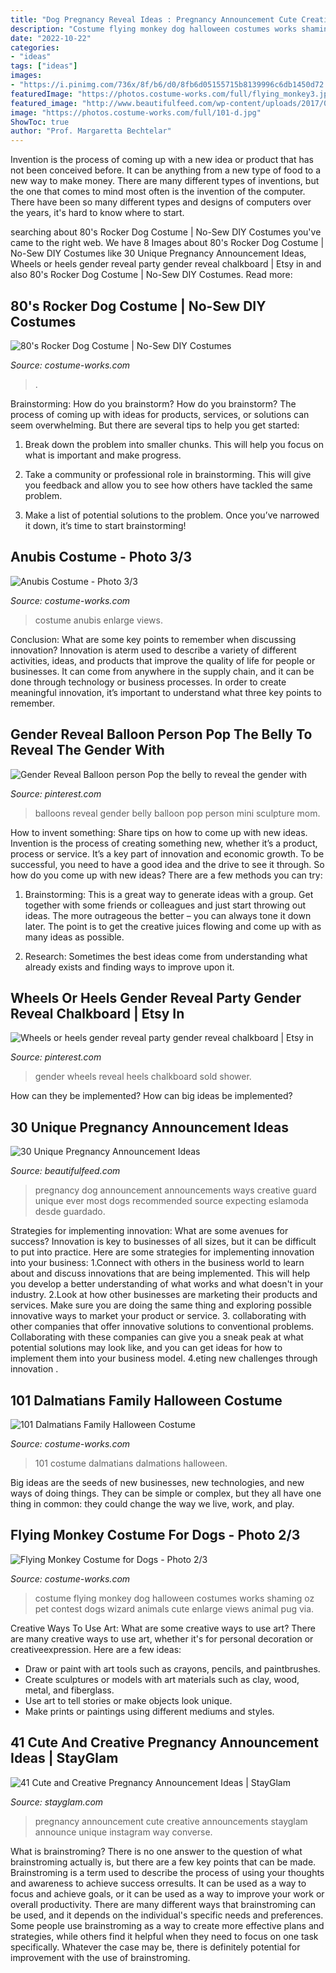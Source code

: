```yaml
---
title: "Dog Pregnancy Reveal Ideas : Pregnancy Announcement Cute Creative Announcements Stayglam Announce Unique Instagram Way Converse"
description: "Costume flying monkey dog halloween costumes works shaming oz pet contest dogs wizard animals cute enlarge views animal pug via"
date: "2022-10-22"
categories:
- "ideas"
tags: ["ideas"]
images:
- "https://i.pinimg.com/736x/8f/b6/d0/8fb6d05155715b8139996c6db1450d72.jpg"
featuredImage: "https://photos.costume-works.com/full/flying_monkey3.jpg"
featured_image: "http://www.beautifulfeed.com/wp-content/uploads/2017/04/Unique-Pregnancy-Announcement-Ideas-28.jpg"
image: "https://photos.costume-works.com/full/101-d.jpg"
ShowToc: true
author: "Prof. Margaretta Bechtelar"
---
```



Invention is the process of coming up with a new idea or product that has not been conceived before. It can be anything from a new type of food to a new way to make money. There are many different types of inventions, but the one that comes to mind most often is the invention of the computer. There have been so many different types and designs of computers over the years, it's hard to know where to start.

	

		
searching about 80&#039;s Rocker Dog Costume | No-Sew DIY Costumes you've came to the right web. We have 8 Images about 80&#039;s Rocker Dog Costume | No-Sew DIY Costumes like 30 Unique Pregnancy Announcement Ideas, Wheels or heels gender reveal party gender reveal chalkboard | Etsy in and also 80&#039;s Rocker Dog Costume | No-Sew DIY Costumes. Read more:
		
    
## 80&#039;s Rocker Dog Costume | No-Sew DIY Costumes

<img loading=lazy src="https://photos.costume-works.com/full/80s_rocker_dog.jpg" onerror="this.onerror=null;this.src='https://tse3.mm.bing.net/th?id=OIP.jDNwN6Assdx4K9IOEK9AFQHaEX&amp;pid=15.1';" alt="80&#039;s Rocker Dog Costume | No-Sew DIY Costumes">

_Source: costume-works.com_

>. 

	

Brainstorming: How do you brainstorm?
How do you brainstorm? The process of coming up with ideas for products, services, or solutions can seem overwhelming. But there are several tips to help you get started:
1. Break down the problem into smaller chunks. This will help you focus on what is important and make progress.

2. Take a community or professional role in brainstorming. This will give you feedback and allow you to see how others have tackled the same problem.

3. Make a list of potential solutions to the problem. Once you’ve narrowed it down, it’s time to start brainstorming!

    
## Anubis Costume - Photo 3/3

<img loading=lazy src="https://photos.costume-works.com/full/anubis7.jpg" onerror="this.onerror=null;this.src='https://tse4.mm.bing.net/th?id=OIP.suhHDLokEVV1llFOWGz9xwHaJ3&amp;pid=15.1';" alt="Anubis Costume - Photo 3/3">

_Source: costume-works.com_

>costume anubis enlarge views. 

	

Conclusion: What are some key points to remember when discussing innovation?
Innovation is aterm used to describe a variety of different activities, ideas, and products that improve the quality of life for people or businesses. It can come from anywhere in the supply chain, and it can be done through technology or business processes. In order to create meaningful innovation, it’s important to understand what three key points to remember.

    
## Gender Reveal Balloon Person Pop The Belly To Reveal The Gender With

<img loading=lazy src="https://i.pinimg.com/736x/98/67/b4/9867b49bc8f15dc8119b4d75d7ed9863--gender-reveal-balloons-belly.jpg" onerror="this.onerror=null;this.src='https://tse4.mm.bing.net/th?id=OIP.HvsQ1gLg8x-7RGmLrC63zgHaJ4&amp;pid=15.1';" alt="Gender Reveal Balloon person Pop the belly to reveal the gender with">

_Source: pinterest.com_

>balloons reveal gender belly balloon pop person mini sculpture mom. 

	

How to invent something: Share tips on how to come up with new ideas.
Invention is the process of creating something new, whether it’s a product, process or service. It’s a key part of innovation and economic growth. To be successful, you need to have a good idea and the drive to see it through.
So how do you come up with new ideas? There are a few methods you can try:

1. Brainstorming: This is a great way to generate ideas with a group. Get together with some friends or colleagues and just start throwing out ideas. The more outrageous the better – you can always tone it down later. The point is to get the creative juices flowing and come up with as many ideas as possible.

2. Research: Sometimes the best ideas come from understanding what already exists and finding ways to improve upon it.

    
## Wheels Or Heels Gender Reveal Party Gender Reveal Chalkboard | Etsy In

<img loading=lazy src="https://i.pinimg.com/736x/8f/b6/d0/8fb6d05155715b8139996c6db1450d72.jpg" onerror="this.onerror=null;this.src='https://tse1.mm.bing.net/th?id=OIP.WwASzED0E1499dGQ1LaWogHaJQ&amp;pid=15.1';" alt="Wheels or heels gender reveal party gender reveal chalkboard | Etsy in">

_Source: pinterest.com_

>gender wheels reveal heels chalkboard sold shower. 

	

How can they be implemented?
How can big ideas be implemented?

    
## 30 Unique Pregnancy Announcement Ideas

<img loading=lazy src="http://www.beautifulfeed.com/wp-content/uploads/2017/04/Unique-Pregnancy-Announcement-Ideas-28.jpg" onerror="this.onerror=null;this.src='https://tse3.mm.bing.net/th?id=OIP.wfXVwRQyUC04_0QIaYwmPwHaJ3&amp;pid=15.1';" alt="30 Unique Pregnancy Announcement Ideas">

_Source: beautifulfeed.com_

>pregnancy dog announcement announcements ways creative guard unique ever most dogs recommended source expecting eslamoda desde guardado. 

	

Strategies for implementing innovation: What are some avenues for success?
Innovation is key to businesses of all sizes, but it can be difficult to put into practice. Here are some strategies for implementing innovation into your business:
1.Connect with others in the business world to learn about and discuss innovations that are being implemented. This will help you develop a better understanding of what works and what doesn't in your industry.
2.Look at how other businesses are marketing their products and services. Make sure you are doing the same thing and exploring possible innovative ways to market your product or service.
3. collaborating with other companies that offer innovative solutions to conventional problems. Collaborating with these companies can give you a sneak peak at what potential solutions may look like, and you can get ideas for how to implement them into your business model.
4.eting new challenges through innovation .

    
## 101 Dalmatians Family Halloween Costume

<img loading=lazy src="https://photos.costume-works.com/full/101-d.jpg" onerror="this.onerror=null;this.src='https://tse3.mm.bing.net/th?id=OIP.JD91QnKuwYZCzO5EtCDm3wHaKp&amp;pid=15.1';" alt="101 Dalmatians Family Halloween Costume">

_Source: costume-works.com_

>101 costume dalmatians dalmations halloween. 

	

Big ideas are the seeds of new businesses, new technologies, and new ways of doing things. They can be simple or complex, but they all have one thing in common: they could change the way we live, work, and play.

    
## Flying Monkey Costume For Dogs - Photo 2/3

<img loading=lazy src="https://photos.costume-works.com/full/flying_monkey3.jpg" onerror="this.onerror=null;this.src='https://tse3.mm.bing.net/th?id=OIP.w6kNrtk1jHeiT9to9TtfvwHaJ6&amp;pid=15.1';" alt="Flying Monkey Costume for Dogs - Photo 2/3">

_Source: costume-works.com_

>costume flying monkey dog halloween costumes works shaming oz pet contest dogs wizard animals cute enlarge views animal pug via. 

	

Creative Ways To Use Art: What are some creative ways to use art?
There are many creative ways to use art, whether it's for personal decoration or creativeexpression. Here are a few ideas: 
- Draw or paint with art tools such as crayons, pencils, and paintbrushes.
- Create sculptures or models with art materials such as clay, wood, metal, and fiberglass.
- Use art to tell stories or make objects look unique.
- Make prints or paintings using different mediums and styles.

    
## 41 Cute And Creative Pregnancy Announcement Ideas | StayGlam

<img loading=lazy src="https://stayglam.com/wp-content/uploads/2017/02/Cute-and-Creative-Pregnancy-Announcement-Ideas.jpg" onerror="this.onerror=null;this.src='https://tse4.mm.bing.net/th?id=OIP.IOqulE2sFc6zIT2vQHDDlwHaEf&amp;pid=15.1';" alt="41 Cute and Creative Pregnancy Announcement Ideas | StayGlam">

_Source: stayglam.com_

>pregnancy announcement cute creative announcements stayglam announce unique instagram way converse. 

	

What is brainstroming?
There is no one answer to the question of what brainstroming actually is, but there are a few key points that can be made. Brainstroming is a term used to describe the process of using your thoughts and awareness to achieve success orresults. It can be used as a way to focus and achieve goals, or it can be used as a way to improve your work or overall productivity. There are many different ways that brainstroming can be used, and it depends on the individual's specific needs and preferences. Some people use brainstroming as a way to create more effective plans and strategies, while others find it helpful when they need to focus on one task specifically. Whatever the case may be, there is definitely potential for improvement with the use of brainstroming.

